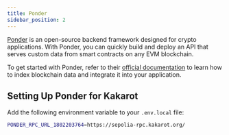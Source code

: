 ```yaml
---
title: Ponder
sidebar_position: 2
---
```


[Ponder](https://ponder.sh/) is an open-source backend framework designed for crypto applications. With Ponder, you can quickly build and deploy an API that serves custom data from smart contracts on any EVM blockchain.

To get started with Ponder, refer to their [official documentation](https://ponder.sh/docs/getting-started/new-project) to learn how to index blockchain data and integrate it into your application.

## Setting Up Ponder for Kakarot
Add the following environment variable to your `.env.local` file:

``` bash
PONDER_RPC_URL_1802203764=https://sepolia-rpc.kakarot.org/
```
